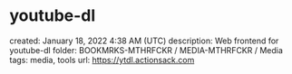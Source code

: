 # youtube-dl

created: January 18, 2022 4:38 AM (UTC)
description: Web frontend for youtube-dl
folder: BOOKMRKS-MTHRFCKR / MEDIA-MTHRFCKR / Media
tags: media, tools
url: https://ytdl.actionsack.com